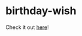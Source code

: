 # birthday-wish

Check it out [here](https://jillbreau.github.io/birthday-wish/ "https://jillbreau.github.io/birthday-wish/")!
